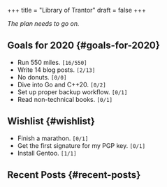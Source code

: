 +++
title = "Library of Trantor"
draft = false
+++

_The plan needs to go on._


## Goals for 2020 {#goals-for-2020}

-   Run 550 miles. <code>[16/550]</code>
-   Write 14 blog posts. <code>[2/13]</code>
-   No donuts. <code>[0/0]</code>
-   Dive into Go and C++20. <code>[0/2]</code>
-   Set up proper backup workflow. <code>[0/1]</code>
-   Read non-technical books. <code>[0/1]</code>


## Wishlist {#wishlist}

-   Finish a marathon. <code>[0/1]</code>
-   Get the first signature for my PGP key. <code>[0/1]</code>
-   Install Gentoo. <code>[1/1]</code>


## Recent Posts {#recent-posts}
